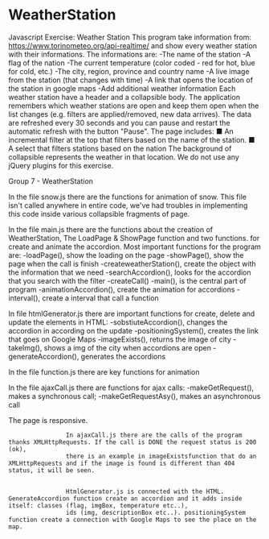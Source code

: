 # WeatherStation
Javascript Exercise: Weather Station
This program take information from: https://www.torinometeo.org/api-realtime/
and show every weather station with their informations.
The informations are:
-The name of the station
-A flag of the nation
-The current temperature (color coded - red for hot, blue for cold, etc.)
-The city, region, province and country name
-A live image from the station (that changes with time)
-A link that opens the location of the station in google maps
-Add additional weather information
Each weather station have a header and a collapsible body.
The application remembers which weather stations are open and keep them open when the list
changes (e.g. filters are applied/removed, new data arrives).
The data are refreshed every 30 seconds and you can pause and restart the automatic refresh with the button "Pause".
The page includes:
■ An incremental filter at the top that filters based on the name of the station.
■ A select that filters stations based on the nation
The background of collapsible represents the weather in that location.
We do not use any jQuery plugins for this exercise.

Group 7 - WeatherStation

In the file snow.js there are the functions for animation of snow.
This file isn't called anywhere in entire code, we've had troubles
in implementing this code inside various collapsible fragments of page.

In the file main.js there are the functions about the creation of WeatherStation, The LoadPage & ShowPage function and two functions.
for create and animate the accordion. Most important functions for the program are:
-loadPage(), show the loading on the page
-showPage(), show the page when the call is finish
-createweatherStation(), create the object with the information that we need
-searchAccordion(), looks for the accordion that you search with the filter
-createCall()
-main(), is the central part of program
-animationAccordion(), create the animation for accordions
-interval(), create a interval that call a function

In file htmlGenerator.js there are important functions for create, delete and update the elements in HTML:
-sobstiuteAccordion(), changes the accordion in according on the update
-positioningSystem(), creates the link that goes on Google Maps
-imageExists(), returns the image of city
-takeImg(), shows a img of the city when accordions are open
-generateAccordion(), generates the accordions

In the file function.js there are key functions for animation

In the file ajaxCall.js there are functions for ajax calls:
-makeGetRequest(), makes a synchronous call;
-makeGetRequestAsy(), makes an asynchronous call

The page is responsive.



					In ajaxCall.js there are the calls of the program thanks XMLHttpRequests. If the call is DONE the request status is 200 (ok),
					there is an example in imageExistsfunction that do an XMLHttpRequests and if the image is found is different than 404 status, it will be seen.


					HtmlGenerator.js is connected with the HTML. GenerateAccordion function create an accordion and it adds inside itself: classes (flag, imgBox, temperature etc..),
					ids (img, descriptionBox etc..). positioningSystem function create a connection with Google Maps to see the place on the map.
